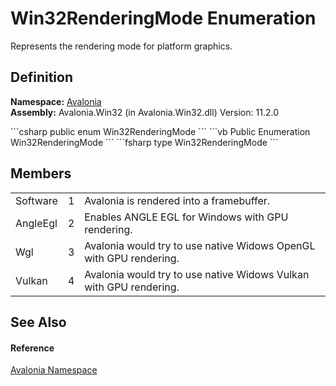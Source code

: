 # Win32RenderingMode Enumeration


Represents the rendering mode for platform graphics.



## Definition
**Namespace:** <a href="N_Avalonia">Avalonia</a>  
**Assembly:** Avalonia.Win32 (in Avalonia.Win32.dll) Version: 11.2.0

<Tabs groupId="api-code-preview">
<TabItem value="csharp" label="C#">
```csharp
public enum Win32RenderingMode
```
</TabItem>
<TabItem value="vb" label="VB">
```vb
Public Enumeration Win32RenderingMode
```
</TabItem>
<TabItem value="fsharp" label="F#">
```fsharp
type Win32RenderingMode
```
</TabItem>
</Tabs>



## Members
<table>
<tr>
<td>Software</td>
<td>1</td>
<td>Avalonia is rendered into a framebuffer.</td>
</tr>
<tr>
<td>AngleEgl</td>
<td>2</td>
<td>Enables ANGLE EGL for Windows with GPU rendering.</td>
</tr>
<tr>
<td>Wgl</td>
<td>3</td>
<td>Avalonia would try to use native Widows OpenGL with GPU rendering.</td>
</tr>
<tr>
<td>Vulkan</td>
<td>4</td>
<td>Avalonia would try to use native Widows Vulkan with GPU rendering.</td>
</tr>
</table>

## See Also


#### Reference
<a href="N_Avalonia">Avalonia Namespace</a>  

